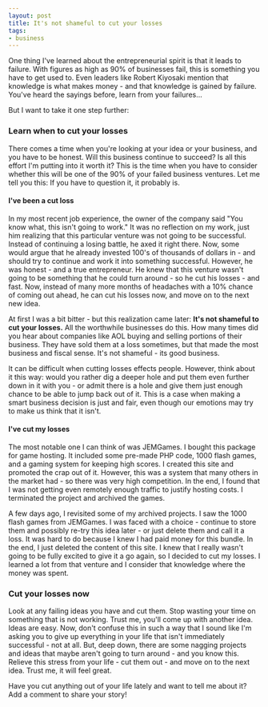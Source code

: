 ```yaml
---
layout: post
title: It's not shameful to cut your losses
tags:
- business
---
```

One thing I've learned about the entrepreneurial spirit is that it leads to failure.  With figures as high as 90% of businesses fail, this is something you have to get used to.  Even leaders like Robert Kiyosaki mention that knowledge is what makes money - and that knowledge is gained by failure.  You've heard the sayings before, learn from your failures...

But I want to take it one step further:

### Learn when to cut your losses

There comes a time when you're looking at your idea or your business, and you have to be honest.  Will this business continue to succeed?  Is all this effort I'm putting into it worth it?  This is the time when you have to consider whether this will be one of the 90% of your failed business ventures.  Let me tell you this: If you have to question it, it probably is.

#### I've been a cut loss

In my most recent job experience, the owner of the company said "You know what, this isn't going to work."  It was no reflection on my work, just him realizing that this particular venture was not going to be successful.  Instead of continuing a losing battle, he axed it right there.  Now, some would argue that he already invested 100's of thousands of dollars in - and should try to continue and work it into something successful.  However, he was honest - and a true entrepreneur.  He knew that this venture wasn't going to be something that he could turn around - so he cut his losses - and fast.  Now, instead of many more months of headaches with a 10% chance of coming out ahead, he can cut his losses now, and move on to the next new idea.

At first I was a bit bitter - but this realization came later: **It's not shameful to cut your losses.**  All the worthwhile businesses do this.  How many times did you hear about companies like AOL buying and selling portions of their business.  They have sold them at a loss sometimes, but that made the most business and fiscal sense.  It's not shameful - its good business.

It can be difficult when cutting losses effects people.  However, think about it this way: would you rather dig a deeper hole and put them even further down in it with you - or admit there is a hole and give them just enough chance to be able to jump back out of it.  This is a case when making a smart business decision is just and fair, even though our emotions may try to make us think that it isn't.

#### I've cut my losses

The most notable one I can think of was JEMGames.  I bought this package for game hosting. It included some pre-made PHP code, 1000 flash games, and a gaming system for keeping high scores.  I created this site and promoted the crap out of it.  However, this was a system that many others in the market had - so there was very high competition.  In the end, I found that I was not getting even remotely enough traffic to justify hosting costs.  I terminated the project and archived the games.

A few days ago, I revisited some of my archived projects.  I saw the 1000 flash games from JEMGames.  I was faced with a choice - continue to store them and possibly re-try this idea later - or just delete them and call it a loss.  It was hard to do because I knew I had paid money for this bundle.  In the end, I just deleted the content of this site.  I knew that I really wasn't going to be fully excited to give it a go again, so I decided to cut my losses.  I learned a lot from that venture and I consider that knowledge where the money was spent.

### Cut your losses now

Look at any failing ideas you have and cut them.  Stop wasting your time on something that is not working.  Trust me, you'll come up with another idea.  Ideas are easy.  Now, don't confuse this in such a way that I sound like I'm asking you to give up everything in your life that isn't immediately successful - not at all.  But, deep down, there are some nagging projects and ideas that maybe aren't going to turn around - and you know this.  Relieve this stress from your life - cut them out - and move on to the next idea.  Trust me, it will feel great.

Have you cut anything out of your life lately and want to tell me about it?  Add a comment to share your story!
